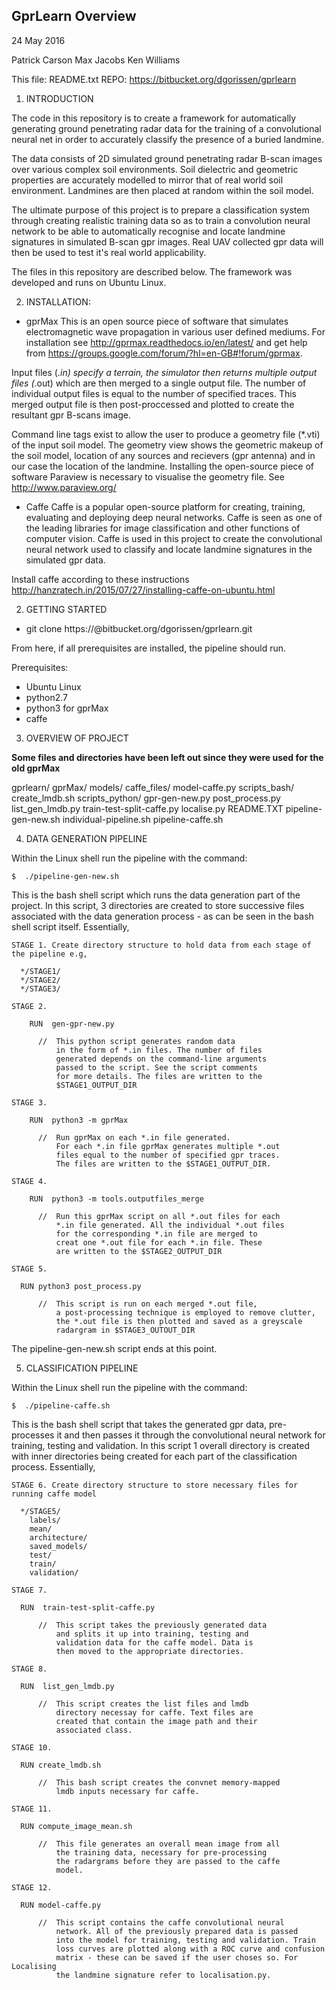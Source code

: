 ## GprLearn Overview


24 May 2016

Patrick Carson
Max Jacobs
Ken Williams

This file: README.txt
REPO: https://bitbucket.org/dgorissen/gprlearn

1. INTRODUCTION

The code in this repository is to create a framework for automatically generating
ground penetrating radar data for the training of a convolutional neural net in 
order to accurately classify the presence of a buried landmine.

The data consists of 2D simulated ground penetrating radar B-scan images
over various complex soil environments. Soil dielectric and geometric properties
are accurately modelled to mirror that of real world soil environment. Landmines
are then placed at random within the soil model.

The ultimate purpose of this project is to prepare a classification system through 
creating realistic training data so as to train a convolution neural network to be 
able to automatically recognise and locate landmine signatures in simulated B-scan 
gpr images. Real UAV collected gpr data will then be used to test it's
real world applicability.

The files in this repository are described below. The framework was developed and
runs on Ubuntu Linux.

2. INSTALLATION:

- gprMax 
This is an open source piece of software that simulates electromagnetic wave propagation
in various user defined mediums. For installation see http://gprmax.readthedocs.io/en/latest/
and get help from https://groups.google.com/forum/?hl=en-GB#!forum/gprmax.

Input files (*.in) specify a terrain, the simulator then returns multiple output files (*.out)
which are then merged to a single output file. The number of individual output files is equal 
to the number of specified traces. This merged output file is then post-proccessed and 
plotted to create the resultant gpr B-scans image.

Command line tags exist to allow the user to produce a geometry file (*.vti) of the input soil
model. The geometry view shows the geometric makeup of the soil model, location of any sources 
and recievers (gpr antenna) and in our case the location of the landmine. Installing the
open-source piece of software Paraview is necessary to visualise the geometry file.
See http://www.paraview.org/

- Caffe 
Caffe is a popular open-source platform for creating, training, evaluating and deploying deep 
neural networks. Caffe is seen as one of the leading libraries for image classification and 
other functions of computer vision. Caffe is used in this project to create the convolutional
neural network used to classify and locate landmine signatures in the simulated gpr data.

Install caffe according to these instructions http://hanzratech.in/2015/07/27/installing-caffe-on-ubuntu.html

2. GETTING STARTED

- git clone https://<your-username>@bitbucket.org/dgorissen/gprlearn.git

From here, if all prerequisites are installed, the pipeline should run.

Prerequisites:
  - Ubuntu Linux
  - python2.7 
  - python3 for gprMax
  - caffe

3. OVERVIEW OF PROJECT

**Some files and directories have been left out since they were used for the old gprMax**

gprlearn/
  gprMax/
  models/
    caffe_files/
    model-caffe.py
  scripts_bash/
    create_lmdb.sh
  scripts_python/
    gpr-gen-new.py
    post_process.py
    list_gen_lmdb.py
    train-test-split-caffe.py
    localise.py
  README.TXT
  pipeline-gen-new.sh
  individual-pipeline.sh
  pipeline-caffe.sh

4. DATA GENERATION PIPELINE

Within the Linux shell run the pipeline with the command:

    $  ./pipeline-gen-new.sh

This is the bash shell script which runs the data generation part of the project. In this 
script, 3 directories are created to store successive files associated with the data generation 
process - as can be seen in the bash shell script itself. Essentially,

    STAGE 1. Create directory structure to hold data from each stage of the pipeline e.g,

      */STAGE1/
      */STAGE2/
      */STAGE3/

    STAGE 2.

	    RUN  gen-gpr-new.py 

          //  This python script generates random data
              in the form of *.in files. The number of files
              generated depends on the command-line arguments
              passed to the script. See the script comments
              for more details. The files are written to the
              $STAGE1_OUTPUT_DIR

    STAGE 3.

	    RUN  python3 -m gprMax

          //  Run gprMax on each *.in file generated.
              For each *.in file gprMax generates multiple *.out
              files equal to the number of specified gpr traces.
              The files are written to the $STAGE1_OUTPUT_DIR.

    STAGE 4.

	    RUN  python3 -m tools.outputfiles_merge

          //  Run this gprMax script on all *.out files for each
              *.in file generated. All the individual *.out files
              for the corresponding *.in file are merged to
              creat one *.out file for each *.in file. These
              are written to the $STAGE2_OUTPUT_DIR

    STAGE 5.

      RUN python3 post_process.py

          //  This script is run on each merged *.out file,
              a post-processing technique is employed to remove clutter,
              the *.out file is then plotted and saved as a greyscale
              radargram in $STAGE3_OUTOUT_DIR


The pipeline-gen-new.sh script ends at this point.

5. CLASSIFICATION PIPELINE

Within the Linux shell run the pipeline with the command:

    $  ./pipeline-caffe.sh

This is the bash shell script that takes the generated gpr data, pre-processes it and then passes
it through the convolutional neural network for training, testing and validation. In this script
1 overall directory is created with inner directories being created for each part of the classification
process. Essentially,

    STAGE 6. Create directory structure to store necessary files for running caffe model

      */STAGE5/
        labels/
        mean/
        architecture/
        saved_models/
        test/
        train/
        validation/

    STAGE 7.

      RUN  train-test-split-caffe.py

          //  This script takes the previously generated data
              and splits it up into training, testing and 
              validation data for the caffe model. Data is
              then moved to the appropriate directories.

    STAGE 8.

      RUN  list_gen_lmdb.py

          //  This script creates the list files and lmdb
              directory necessay for caffe. Text files are
              created that contain the image path and their
              associated class. 

    STAGE 10. 

      RUN create_lmdb.sh

          //  This bash script creates the convnet memory-mapped
              lmdb inputs necessary for caffe.

    STAGE 11.

      RUN compute_image_mean.sh

          //  This file generates an overall mean image from all
              the training data, necessary for pre-processing
              the radargrams before they are passed to the caffe
              model.

    STAGE 12. 

      RUN model-caffe.py

          //  This script contains the caffe convolutional neural
              network. All of the previously prepared data is passed
              into the model for training, testing and validation. Train
              loss curves are plotted along with a ROC curve and confusion 
              matrix - these can be saved if the user choses so. For Localising 
              the landmine signature refer to localisation.py.
